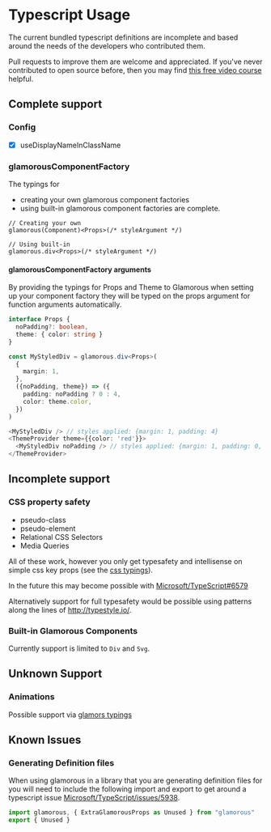 # Typescript Usage

The current bundled typescript definitions are incomplete and based around the needs of the developers who contributed them.

Pull requests to improve them are welcome and appreciated. If you've never contributed to open source before, then you may find [this free video course](https://egghead.io/courses/how-to-contribute-to-an-open-source-project-on-github) helpful.

## Complete support

### Config

- [x] useDisplayNameInClassName

### glamorousComponentFactory

The typings for
* creating your own glamorous component factories
* using built-in glamorous component factories
are complete.

```
// Creating your own
glamorous(Component)<Props>(/* styleArgument */)

// Using built-in
glamorous.div<Props>(/* styleArgument */)
```

#### glamorousComponentFactory arguments

By providing the typings for Props and Theme to Glamorous when setting up your component factory they will be typed on the props argument for function arguments automatically.

```ts
interface Props {
  noPadding?: boolean,
  theme: { color: string }
}

const MyStyledDiv = glamorous.div<Props>(
  {
    margin: 1,
  },
  ({noPadding, theme}) => ({
    padding: noPadding ? 0 : 4,
    color: theme.color,
  })
)

<MyStyledDiv /> // styles applied: {margin: 1, padding: 4}
<ThemeProvider theme={{color: 'red'}}>
  <MyStyledDiv noPadding /> // styles applied: {margin: 1, padding: 0, color: red}
</ThemeProvider>
```

## Incomplete support

### CSS property safety

* pseudo-class
* pseudo-element
* Relational CSS Selectors
* Media Queries

All of these work, however you only get typesafety and intellisense on simple css key props (see the [css typings](https://github.com/paypal/glamorous/blob/master/typings/css-properties.d.ts)).

In the future this may become possible with [Microsoft/TypeScript#6579](https://github.com/Microsoft/TypeScript/issues/6579)

Alternatively support for full typesafety would be possible using patterns along the lines of http://typestyle.io/.

### Built-in Glamorous Components

Currently support is limited to `Div` and `Svg`.

## Unknown Support

### Animations

Possible support via [glamors typings](https://github.com/threepointone/glamor/blob/master/index.d.ts)

## Known Issues

### Generating Definition files

When using glamorous in a library that you are generating definition files for you will need to include the following import and export to get around a typescript issue [Microsoft/TypeScript/issues/5938](https://github.com/Microsoft/TypeScript/issues/5938).

```ts
import glamorous, { ExtraGlamorousProps as Unused } from "glamorous"
export { Unused }
```
